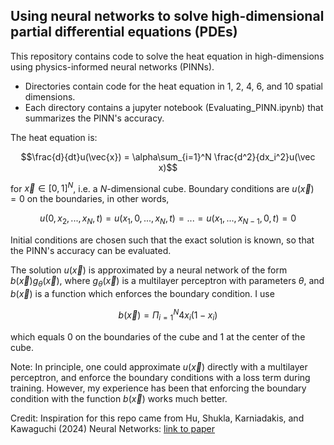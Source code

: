 ## Using neural networks to solve high-dimensional partial differential equations (PDEs)

This repository contains code to solve the heat equation in high-dimensions using physics-informed neural networks (PINNs).

* Directories contain code for the heat equation in 1, 2, 4, 6, and 10 spatial dimensions.
* Each directory contains a jupyter notebook (Evaluating_PINN.ipynb) that summarizes the PINN's accuracy.

The heat equation is:

$$\frac{d}{dt}u(\vec{x}) = \alpha\sum_{i=1}^N \frac{d^2}{dx_i^2}u(\vec x)$$

for $\vec x\in [0,1]^N$, i.e. a $N$-dimensional cube. Boundary conditions are $u(\vec x)=0$ on the boundaries, in other words,

$$u(0,x_2,...,x_N,t)=u(x_1,0,...,x_N,t)=...=u(x_1,...,x_{N-1},0,t)=0$$

Initial conditions are chosen such that the exact solution is known, so that the PINN's accuracy can be evaluated.

The solution $u(\vec x)$ is approximated by a neural network of the form $b(\vec x)g_\theta(\vec x)$, where $g_\theta(\vec x)$ is a multilayer perceptron with parameters $\theta$, and $b(\vec x)$ is a function which enforces the boundary condition. I use

$$b(\vec x)=\Pi_{i=1}^N4x_i(1-x_i)$$

which equals 0 on the boundaries of the cube and 1 at the center of the cube.



Note: In principle, one could approximate $u(\vec x)$ directly with a multilayer perceptron, and enforce the boundary conditions with a loss term during training. However, my experience has been that enforcing the boundary condition with the function $b(\vec x)$ works much better.

Credit: Inspiration for this repo came from Hu, Shukla, Karniadakis, and Kawaguchi (2024) Neural Networks: [link to paper](https://www.sciencedirect.com/science/article/pii/S0893608024002934)